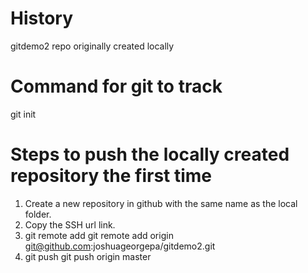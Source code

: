 # History
gitdemo2 repo originally created locally 

# Command for git to track 
git init

# Steps to push the locally created repository the first time
1. Create a new repository in github with the same name as the local folder. 
2. Copy the SSH url link. 
3. git remote add <name> <url>
    git remote add origin git@github.com:joshuageorgepa/gitdemo2.git
4. git push <name>
    git push origin master